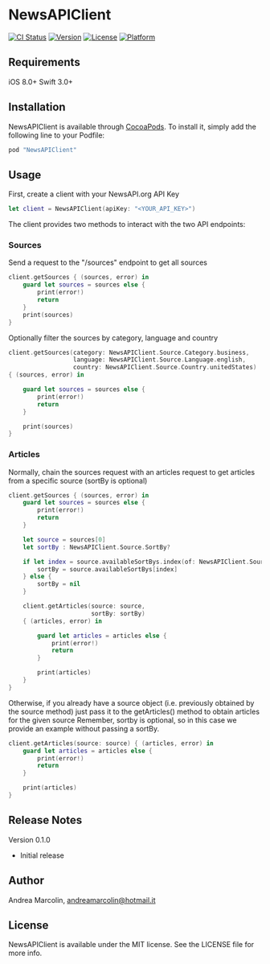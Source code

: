 # NewsAPIClient

[![CI Status](http://img.shields.io/travis/andreamarcolin/NewsAPIClient.svg?style=flat)](https://travis-ci.org/andreamarcolin/NewsAPIClient)
[![Version](https://img.shields.io/cocoapods/v/NewsAPIClient.svg?style=flat)](http://cocoapods.org/pods/NewsAPIClient)
[![License](https://img.shields.io/cocoapods/l/NewsAPIClient.svg?style=flat)](http://cocoapods.org/pods/NewsAPIClient)
[![Platform](https://img.shields.io/cocoapods/p/NewsAPIClient.svg?style=flat)](http://cocoapods.org/pods/NewsAPIClient)

## Requirements

iOS 8.0+ 
Swift 3.0+

## Installation

NewsAPIClient is available through [CocoaPods](http://cocoapods.org). To install
it, simply add the following line to your Podfile:

```ruby
pod "NewsAPIClient"
```

## Usage

First, create a client with your NewsAPI.org API Key

```swift
let client = NewsAPIClient(apiKey: "<YOUR_API_KEY>")
```

The client provides two methods to interact with the two API endpoints:

### Sources

Send a request to the "/sources" endpoint to get all sources

```swift
client.getSources { (sources, error) in
    guard let sources = sources else {
        print(error!)
        return
    }
    print(sources)
}
```

Optionally filter the sources by category, language and country

```swift
client.getSources(category: NewsAPIClient.Source.Category.business,
                  language: NewsAPIClient.Source.Language.english,
                  country: NewsAPIClient.Source.Country.unitedStates)
{ (sources, error) in

    guard let sources = sources else {
        print(error!)
        return
    }

    print(sources)
}

```

### Articles

Normally, chain the sources request with an articles request to get articles from a specific source (sortBy is optional)

```swift
client.getSources { (sources, error) in
    guard let sources = sources else {
        print(error!)
        return
    }

    let source = sources[0]
    let sortBy : NewsAPIClient.Source.SortBy?

    if let index = source.availableSortBys.index(of: NewsAPIClient.Source.SortBy.latest) {
        sortBy = source.availableSortBys[index]
    } else {
        sortBy = nil
    }

    client.getArticles(source: source,
                       sortBy: sortBy)
    { (articles, error) in

        guard let articles = articles else {
            print(error!)
            return
        }

        print(articles)
    }
}
```

Otherwise, if you already have a source object (i.e. previously obtained by the source method) just pass it to the getArticles() method to obtain articles for the given source
Remember, sortby is optional, so in this case we provide an example without passing a sortBy.

```swift
client.getArticles(source: source) { (articles, error) in
    guard let articles = articles else {
        print(error!)
        return
    }

    print(articles)
}
```

## Release Notes

Version 0.1.0
* Initial release

## Author

Andrea Marcolin, andreamarcolin@hotmail.it

## License

NewsAPIClient is available under the MIT license. See the LICENSE file for more info.

